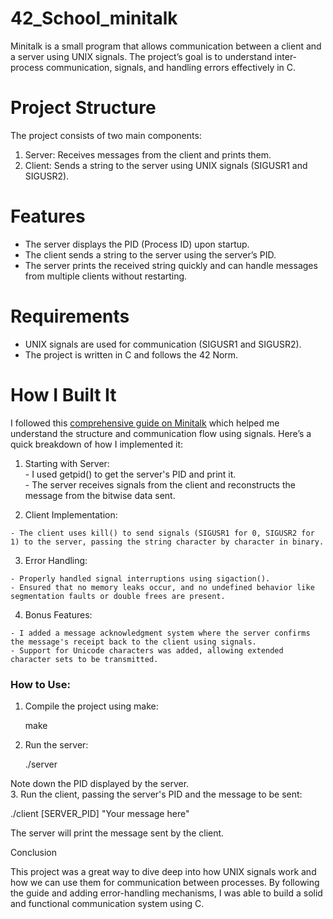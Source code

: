 # 42_School_minitalk  
  
Minitalk is a small program that allows communication between a client and a server using UNIX signals. The project’s goal is to understand inter-process communication, signals, and handling errors effectively in C.  
  
# Project Structure  
  
The project consists of two main components:  
  
1. Server: Receives messages from the client and prints them.  
2. Client: Sends a string to the server using UNIX signals (SIGUSR1 and SIGUSR2). 
  
# Features  
  
- The server displays the PID (Process ID) upon startup.  
- The client sends a string to the server using the server’s PID.  
- The server prints the received string quickly and can handle messages from multiple clients without restarting.  
  
# Requirements  
  
- UNIX signals are used for communication (SIGUSR1 and SIGUSR2).  
- The project is written in C and follows the 42 Norm.  
  
# How I Built It  
  
I followed this [comprehensive guide on Minitalk](https://github.com/zelhajou/42cursus-minitalk) which helped me understand the structure and communication flow using signals. Here’s a quick breakdown of how I implemented it:  
  
  1.  Starting with Server:  
    - I used getpid() to get the server's PID and print it.  
    - The server receives signals from the client and reconstructs the message from the bitwise data sent.  
  
  2. Client Implementation:  
  
    - The client uses kill() to send signals (SIGUSR1 for 0, SIGUSR2 for 1) to the server, passing the string character by character in binary.  

  3. Error Handling:  

    - Properly handled signal interruptions using sigaction().  
    - Ensured that no memory leaks occur, and no undefined behavior like segmentation faults or double frees are present.  

  4. Bonus Features:  

    - I added a message acknowledgment system where the server confirms the message's receipt back to the client using signals.  
    - Support for Unicode characters was added, allowing extended character sets to be transmitted.  

### How to Use:  
  
1. Compile the project using make:  
  
    make  

2. Run the server:  
   
   ./server  

Note down the PID displayed by the server.  
3. Run the client, passing the server's PID and the message to be sent:  
  
  ./client [SERVER_PID] "Your message here"  
    
The server will print the message sent by the client.  


Conclusion  
  
This project was a great way to dive deep into how UNIX signals work and how we can use them for communication between processes. By following the guide and adding error-handling mechanisms, I was able to build a solid and functional communication system using C.  
